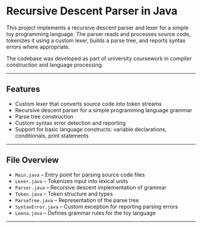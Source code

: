 # Recursive Descent Parser in Java

This project implements a recursive descent parser and lexer for a simple toy programming language. The parser reads and processes source code, tokenizes it using a custom lexer, builds a parse tree, and reports syntax errors where appropriate.

The codebase was developed as part of university coursework in compiler construction and language processing.

---

## Features

- Custom lexer that converts source code into token streams
- Recursive descent parser for a simple programming language grammar
- Parse tree construction
- Custom syntax error detection and reporting
- Support for basic language constructs: variable declarations, conditionals, print statements

---

## File Overview

- `Main.java` – Entry point for parsing source code files
- `Lexer.java` – Tokenizes input into lexical units
- `Parser.java` – Recursive descent implementation of grammar
- `Token.java` – Token structure and types
- `ParseTree.java` – Representation of the parse tree
- `SyntaxError.java` – Custom exception for reporting parsing errors
- `Leona.java` – Defines grammar rules for the toy language

---
